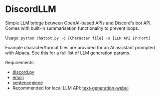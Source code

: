 # DiscordLLM
 Simple LLM bridge between OpenAI-based APIs and Discord's bot API. Comes with built-in summarisation functionality to prevent loops.
 
 Usage: `python chatbot.py -c [Character file] -s [LLM API IP:Port]`

 Example character/format files are provided for an AI assistant prompted with Alpaca. See [this](https://github.com/oobabooga/text-generation-webui/blob/main/extensions/openai/typing.py) for a full list of LLM generation params.

 Requirements:
 - [discord.py](https://github.com/Rapptz/discord.py)
 - [emoji](https://github.com/carpedm20/emoji/)
 - [sentencepiece](https://github.com/google/sentencepiece)
 - Recommended for local LLM API: [text-generation-webui](https://github.com/oobabooga/text-generation-webui)
